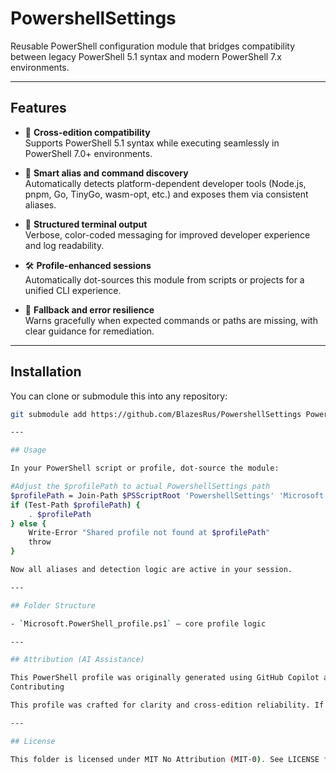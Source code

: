 ﻿# PowershellSettings

Reusable PowerShell configuration module that bridges compatibility between legacy PowerShell 5.1 syntax and modern PowerShell 7.x environments.

---

## Features

- 🔧 **Cross-edition compatibility**  
  Supports PowerShell 5.1 syntax while executing seamlessly in PowerShell 7.0+ environments.

- 🧠 **Smart alias and command discovery**  
  Automatically detects platform-dependent developer tools (Node.js, pnpm, Go, TinyGo, wasm-opt, etc.) and exposes them via consistent aliases.

- 🎨 **Structured terminal output**  
  Verbose, color-coded messaging for improved developer experience and log readability.

- 🛠️ **Profile-enhanced sessions**  
  Automatically dot-sources this module from scripts or projects for a unified CLI experience.

- 🚦 **Fallback and error resilience**  
  Warns gracefully when expected commands or paths are missing, with clear guidance for remediation.

---

## Installation

You can clone or submodule this into any repository:

```bash
git submodule add https://github.com/BlazesRus/PowershellSettings PowershellSettings

---

## Usage

In your PowerShell script or profile, dot-source the module:

#Adjust the $profilePath to actual PowershellSettings path
$profilePath = Join-Path $PSScriptRoot 'PowershellSettings' 'Microsoft.PowerShell_profile.ps1'
if (Test-Path $profilePath) {
    . $profilePath
} else {
    Write-Error "Shared profile not found at $profilePath"
    throw
}

Now all aliases and detection logic are active in your session.

---

## Folder Structure

- `Microsoft.PowerShell_profile.ps1` — core profile logic 

---

## Attribution (AI Assistance)

This PowerShell profile was originally generated using GitHub Copilot and further enhanced with support from Microsoft Copilot to better handle PowerShell 5.1 syntax, improve clarity, toolchain detection, developer ergonomics, and streamline cross-platform tooling.
Contributing

This profile was crafted for clarity and cross-edition reliability. If you have enhancements or platform-specific fixes, feel free to open a pull request or issue.

---

## License

This folder is licensed under MIT No Attribution (MIT-0). See LICENSE for details.
